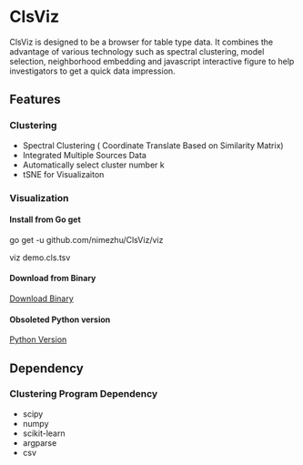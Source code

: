 # ClsViz

ClsViz is designed to be a browser for table type data. It combines the advantage of various technology such as spectral clustering, model selection, neighborhood embedding and javascript interactive figure to help investigators to get a quick data impression.  

## Features
### Clustering
- Spectral Clustering ( Coordinate Translate Based on Similarity Matrix)
- Integrated Multiple Sources Data
- Automatically select cluster number k
- tSNE for Visualizaiton

### Visualization

#### Install from Go get
go get -u github.com/nimezhu/ClsViz/viz

viz demo.cls.tsv

#### Download from Binary
[Download Binary](http://genome.compbio.cs.cmu.edu/~xiaopenz/clsviz/viz/)

#### Obsoleted Python version
[Python Version](https://github.com/nimezhu/ClsViz/tree/Python)

## Dependency
### Clustering Program Dependency
- scipy
- numpy
- scikit-learn
- argparse
- csv

